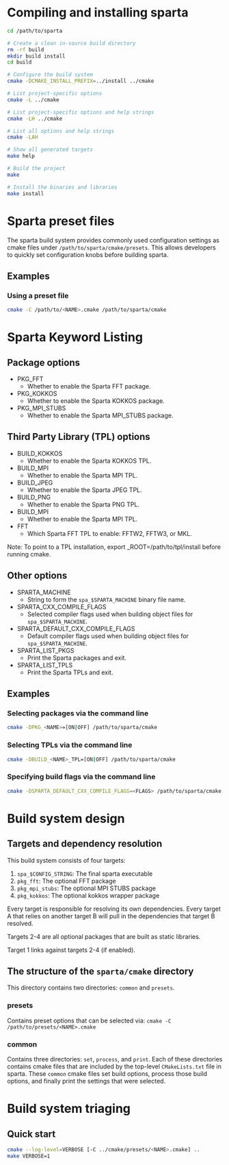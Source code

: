 # Compiling and installing sparta
```bash
cd /path/to/sparta

# Create a clean in-source build directory
rm -rf build
mkdir build install
cd build

# Configure the build system
cmake -DCMAKE_INSTALL_PREFIX=../install ../cmake

# List project-specific options
cmake -L ../cmake

# List project-specific options and help strings
cmake -LH ../cmake

# List all options and help strings
cmake -LAH

# Show all generated targets
make help

# Build the project
make

# Install the binaries and libraries
make install
```
# Sparta preset files
The sparta build system provides commonly used configuration settings as cmake files under
`/path/to/sparta/cmake/presets`. This allows developers to quickly set
configuration knobs before building sparta.
## Examples
### Using a preset file
```bash
cmake -C /path/to/<NAME>.cmake /path/to/sparta/cmake
```

# Sparta Keyword Listing
## Package options
* PKG_FFT
  * Whether to enable the Sparta FFT package.
* PKG_KOKKOS
  * Whether to enable the Sparta KOKKOS package.
* PKG_MPI_STUBS
  * Whether to enable the Sparta MPI_STUBS package.

## Third Party Library (TPL) options
* BUILD_KOKKOS
  * Whether to enable the Sparta KOKKOS TPL.
* BUILD_MPI
  * Whether to enable the Sparta MPI TPL.
* BUILD_JPEG
  * Whether to enable the Sparta JPEG TPL.
* BUILD_PNG
  * Whether to enable the Sparta PNG TPL.
* BUILD_MPI
  * Whether to enable the Sparta MPI TPL.
* FFT
  * Which Sparta FFT TPL to enable: FFTW2, FFTW3, or MKL.

Note: To point to a TPL installation, export <TPL>_ROOT=/path/to/tpl/install
before running cmake.

## Other options
* SPARTA_MACHINE
  * String to form the `spa_$SPARTA_MACHINE` binary file name.
* SPARTA_CXX_COMPILE_FLAGS
  * Selected compiler flags used when building object files for `spa_$SPARTA_MACHINE`.
* SPARTA_DEFAULT_CXX_COMPILE_FLAGS
  * Default compiler flags used when building object files for `spa_$SPARTA_MACHINE`.
* SPARTA_LIST_PKGS
  * Print the Sparta packages and exit.
* SPARTA_LIST_TPLS
  * Print the Sparta TPLs and exit.  

## Examples
### Selecting packages via the command line
```bash
cmake -DPKG_<NAME>=[ON|OFF] /path/to/sparta/cmake
```

### Selecting TPLs via the command line
```bash
cmake -DBUILD_<NAME>_TPL=[ON|OFF] /path/to/sparta/cmake
```

### Specifying build flags via the command line
```bash
cmake -DSPARTA_DEFAULT_CXX_COMPILE_FLAGS=<FLAGS> /path/to/sparta/cmake
```

# Build system design
## Targets and dependency resolution
This build system consists of four targets:

1. `spa_$CONFIG_STRING`: The final sparta executable
2. `pkg_fft`: The optional FFT package
3. `pkg_mpi_stubs`: The optional MPI STUBS package
4. `pkg_kokkos`: The optional kokkos wrapper package

Every target is responsible for resolving its own dependencies. Every target A that
relies on another target B will pull in the dependencies that target B resolved.

Targets 2-4 are all optional packages that are built as static libraries.

Target 1 links against targets 2-4 (if enabled).

## The structure of the `sparta/cmake` directory
This directory contains two directories: `common` and `presets`.
### presets
Contains preset options that can be selected via: 
`cmake -C /path/to/presets/<NAME>.cmake`
### common
Contains three directories: `set`, `process`, and `print`.  Each of these
directories contains cmake files that are included by the top-level
`CMakeLists.txt` file in sparta. These `common` cmake files set build options,
process those build options, and finally print the settings that were selected.

# Build system triaging
## Quick start
```bash
cmake --log-level=VERBOSE [-C ../cmake/presets/<NAME>.cmake] ..
make VERBOSE=1
```
